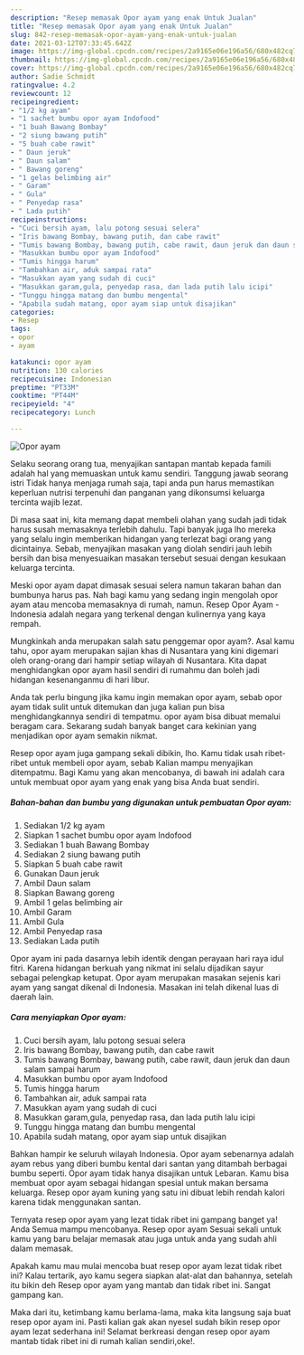 ```yaml
---
description: "Resep memasak Opor ayam yang enak Untuk Jualan"
title: "Resep memasak Opor ayam yang enak Untuk Jualan"
slug: 842-resep-memasak-opor-ayam-yang-enak-untuk-jualan
date: 2021-03-12T07:33:45.642Z
image: https://img-global.cpcdn.com/recipes/2a9165e06e196a56/680x482cq70/opor-ayam-foto-resep-utama.jpg
thumbnail: https://img-global.cpcdn.com/recipes/2a9165e06e196a56/680x482cq70/opor-ayam-foto-resep-utama.jpg
cover: https://img-global.cpcdn.com/recipes/2a9165e06e196a56/680x482cq70/opor-ayam-foto-resep-utama.jpg
author: Sadie Schmidt
ratingvalue: 4.2
reviewcount: 12
recipeingredient:
- "1/2 kg ayam"
- "1 sachet bumbu opor ayam Indofood"
- "1 buah Bawang Bombay"
- "2 siung bawang putih"
- "5 buah cabe rawit"
- " Daun jeruk"
- " Daun salam"
- " Bawang goreng"
- "1 gelas belimbing air"
- " Garam"
- " Gula"
- " Penyedap rasa"
- " Lada putih"
recipeinstructions:
- "Cuci bersih ayam, lalu potong sesuai selera"
- "Iris bawang Bombay, bawang putih, dan cabe rawit"
- "Tumis bawang Bombay, bawang putih, cabe rawit, daun jeruk dan daun salam sampai harum"
- "Masukkan bumbu opor ayam Indofood"
- "Tumis hingga harum"
- "Tambahkan air, aduk sampai rata"
- "Masukkan ayam yang sudah di cuci"
- "Masukkan garam,gula, penyedap rasa, dan lada putih lalu icipi"
- "Tunggu hingga matang dan bumbu mengental"
- "Apabila sudah matang, opor ayam siap untuk disajikan"
categories:
- Resep
tags:
- opor
- ayam

katakunci: opor ayam 
nutrition: 130 calories
recipecuisine: Indonesian
preptime: "PT33M"
cooktime: "PT44M"
recipeyield: "4"
recipecategory: Lunch

---
```



![Opor ayam](https://img-global.cpcdn.com/recipes/2a9165e06e196a56/680x482cq70/opor-ayam-foto-resep-utama.jpg)

Selaku seorang orang tua, menyajikan santapan mantab kepada famili adalah hal yang memuaskan untuk kamu sendiri. Tanggung jawab seorang istri Tidak hanya menjaga rumah saja, tapi anda pun harus memastikan keperluan nutrisi terpenuhi dan panganan yang dikonsumsi keluarga tercinta wajib lezat.

Di masa  saat ini, kita memang dapat membeli olahan yang sudah jadi tidak harus susah memasaknya terlebih dahulu. Tapi banyak juga lho mereka yang selalu ingin memberikan hidangan yang terlezat bagi orang yang dicintainya. Sebab, menyajikan masakan yang diolah sendiri jauh lebih bersih dan bisa menyesuaikan masakan tersebut sesuai dengan kesukaan keluarga tercinta. 

Meski opor ayam dapat dimasak sesuai selera namun takaran bahan dan bumbunya harus pas. Nah bagi kamu yang sedang ingin mengolah opor ayam atau mencoba memasaknya di rumah, namun. Resep Opor Ayam - Indonesia adalah negara yang terkenal dengan kulinernya yang kaya rempah.

Mungkinkah anda merupakan salah satu penggemar opor ayam?. Asal kamu tahu, opor ayam merupakan sajian khas di Nusantara yang kini digemari oleh orang-orang dari hampir setiap wilayah di Nusantara. Kita dapat menghidangkan opor ayam hasil sendiri di rumahmu dan boleh jadi hidangan kesenanganmu di hari libur.

Anda tak perlu bingung jika kamu ingin memakan opor ayam, sebab opor ayam tidak sulit untuk ditemukan dan juga kalian pun bisa menghidangkannya sendiri di tempatmu. opor ayam bisa dibuat memalui beragam cara. Sekarang sudah banyak banget cara kekinian yang menjadikan opor ayam semakin nikmat.

Resep opor ayam juga gampang sekali dibikin, lho. Kamu tidak usah ribet-ribet untuk membeli opor ayam, sebab Kalian mampu menyajikan ditempatmu. Bagi Kamu yang akan mencobanya, di bawah ini adalah cara untuk membuat opor ayam yang enak yang bisa Anda buat sendiri.

<!--inarticleads1-->

##### Bahan-bahan dan bumbu yang digunakan untuk pembuatan Opor ayam:

1. Sediakan 1/2 kg ayam
1. Siapkan 1 sachet bumbu opor ayam Indofood
1. Sediakan 1 buah Bawang Bombay
1. Sediakan 2 siung bawang putih
1. Siapkan 5 buah cabe rawit
1. Gunakan  Daun jeruk
1. Ambil  Daun salam
1. Siapkan  Bawang goreng
1. Ambil 1 gelas belimbing air
1. Ambil  Garam
1. Ambil  Gula
1. Ambil  Penyedap rasa
1. Sediakan  Lada putih


Opor ayam ini pada dasarnya lebih identik dengan perayaan hari raya idul fitri. Karena hidangan berkuah yang nikmat ini selalu dijadikan sayur sebagai pelengkap ketupat. Opor ayam merupakan masakan sejenis kari ayam yang sangat dikenal di Indonesia. Masakan ini telah dikenal luas di daerah lain. 

<!--inarticleads2-->

##### Cara menyiapkan Opor ayam:

1. Cuci bersih ayam, lalu potong sesuai selera
1. Iris bawang Bombay, bawang putih, dan cabe rawit
1. Tumis bawang Bombay, bawang putih, cabe rawit, daun jeruk dan daun salam sampai harum
1. Masukkan bumbu opor ayam Indofood
1. Tumis hingga harum
1. Tambahkan air, aduk sampai rata
1. Masukkan ayam yang sudah di cuci
1. Masukkan garam,gula, penyedap rasa, dan lada putih lalu icipi
1. Tunggu hingga matang dan bumbu mengental
1. Apabila sudah matang, opor ayam siap untuk disajikan


Bahkan hampir ke seluruh wilayah Indonesia. Opor ayam sebenarnya adalah ayam rebus yang diberi bumbu kental dari santan yang ditambah berbagai bumbu seperti. Opor ayam tidak hanya disajikan untuk Lebaran. Kamu bisa membuat opor ayam sebagai hidangan spesial untuk makan bersama keluarga. Resep opor ayam kuning yang satu ini dibuat lebih rendah kalori karena tidak menggunakan santan. 

Ternyata resep opor ayam yang lezat tidak ribet ini gampang banget ya! Anda Semua mampu mencobanya. Resep opor ayam Sesuai sekali untuk kamu yang baru belajar memasak atau juga untuk anda yang sudah ahli dalam memasak.

Apakah kamu mau mulai mencoba buat resep opor ayam lezat tidak ribet ini? Kalau tertarik, ayo kamu segera siapkan alat-alat dan bahannya, setelah itu bikin deh Resep opor ayam yang mantab dan tidak ribet ini. Sangat gampang kan. 

Maka dari itu, ketimbang kamu berlama-lama, maka kita langsung saja buat resep opor ayam ini. Pasti kalian gak akan nyesel sudah bikin resep opor ayam lezat sederhana ini! Selamat berkreasi dengan resep opor ayam mantab tidak ribet ini di rumah kalian sendiri,oke!.


